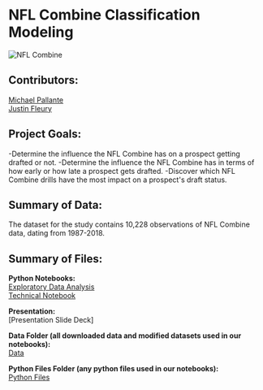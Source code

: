 # NFL Combine Classification Modeling

![NFL Combine](https://media1.tenor.com/images/78ff645a5833cec20d1b5585b85d10fc/tenor.gif?itemid=11568999)

## Contributors: 

[Michael Pallante](https://github.com/MFAP9)
<br>
[Justin Fleury](https://github.com/jfleury20)

## Project Goals:

-Determine the influence the NFL Combine has on a prospect getting drafted or not.
-Determine the influence the NFL Combine has in terms of how early or how late a prospect gets drafted.
-Discover which NFL Combine drills have the most impact on a prospect's draft status.

## Summary of Data:

The dataset for the study contains 10,228 observations of NFL Combine data, dating from 1987-2018.

## Summary of Files:

**Python Notebooks:**
<br>
[Exploratory Data Analysis](https://github.com/michaelpallante/nfl_combine_classification_modeling/blob/master/notebooks/nfl_combine_eda.ipynb)
<br>
[Technical Notebook](https://github.com/michaelpallante/nfl_combine_classification_modeling/blob/master/notebooks/nfl_combine_technical_notebook.ipynb)

**Presentation:**
<br>
[Presentation Slide Deck]


**Data Folder (all downloaded data and modified datasets used in our notebooks):**
<br>
[Data](https://github.com/michaelpallante/nfl_combine_classification_modeling/tree/master/data)

**Python Files Folder (any python files used in our notebooks):**
<br>
[Python Files](https://github.com/michaelpallante/nfl_combine_classification_modeling/tree/master/python_files)

